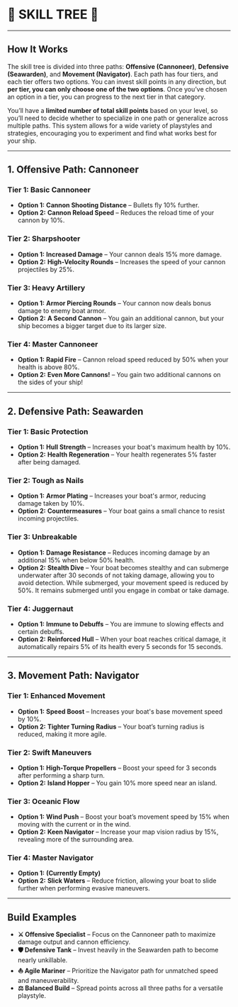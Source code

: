 # 🌊 SKILL TREE 🌊

---

## **How It Works**
The skill tree is divided into three paths: **Offensive (Cannoneer)**, **Defensive (Seawarden)**, and **Movement (Navigator)**. Each path has four tiers, and each tier offers two options. You can invest skill points in any direction, but **per tier, you can only choose one of the two options**. Once you’ve chosen an option in a tier, you can progress to the next tier in that category.

You’ll have a **limited number of total skill points** based on your level, so you’ll need to decide whether to specialize in one path or generalize across multiple paths. This system allows for a wide variety of playstyles and strategies, encouraging you to experiment and find what works best for your ship.

---

## **1. Offensive Path: Cannoneer**  
### **Tier 1: Basic Cannoneer**  
- **Option 1:** **Cannon Shooting Distance** – Bullets fly 10% further.  
- **Option 2:** **Cannon Reload Speed** – Reduces the reload time of your cannon by 10%.  

### **Tier 2: Sharpshooter**  
- **Option 1:** **Increased Damage** – Your cannon deals 15% more damage.  
- **Option 2:** **High-Velocity Rounds** – Increases the speed of your cannon projectiles by 25%.  

### **Tier 3: Heavy Artillery**  
- **Option 1:** **Armor Piercing Rounds** – Your cannon now deals bonus damage to enemy boat armor.  
- **Option 2:** **A Second Cannon** – You gain an additional cannon, but your ship becomes a bigger target due to its larger size.  

### **Tier 4: Master Cannoneer**  
- **Option 1:** **Rapid Fire** – Cannon reload speed reduced by 50% when your health is above 80%.  
- **Option 2:** **Even More Cannons!** – You gain two additional cannons on the sides of your ship!  

---

## **2. Defensive Path: Seawarden**  
### **Tier 1: Basic Protection**  
- **Option 1:** **Hull Strength** – Increases your boat's maximum health by 10%.  
- **Option 2:** **Health Regeneration** – Your health regenerates 5% faster after being damaged.  

### **Tier 2: Tough as Nails**  
- **Option 1:** **Armor Plating** – Increases your boat's armor, reducing damage taken by 10%.  
- **Option 2:** **Countermeasures** – Your boat gains a small chance to resist incoming projectiles.  

### **Tier 3: Unbreakable**  
- **Option 1:** **Damage Resistance** – Reduces incoming damage by an additional 15% when below 50% health.  
- **Option 2:** **Stealth Dive** – Your boat becomes stealthy and can submerge underwater after 30 seconds of not taking damage, allowing you to avoid detection. While submerged, your movement speed is reduced by 50%. It remains submerged until you engage in combat or take damage.
### **Tier 4: Juggernaut**  
- **Option 1:** **Immune to Debuffs** – You are immune to slowing effects and certain debuffs.  
- **Option 2:** **Reinforced Hull** – When your boat reaches critical damage, it automatically repairs 5% of its health every 5 seconds for 15 seconds.  

---

## **3. Movement Path: Navigator**  
### **Tier 1: Enhanced Movement**  
- **Option 1:** **Speed Boost** – Increases your boat's base movement speed by 10%.  
- **Option 2:** **Tighter Turning Radius** – Your boat’s turning radius is reduced, making it more agile.  

### **Tier 2: Swift Maneuvers**  
- **Option 1:** **High-Torque Propellers** – Boost your speed for 3 seconds after performing a sharp turn.  
- **Option 2:** **Island Hopper** – You gain 10% more speed near an island.  

### **Tier 3: Oceanic Flow**  
- **Option 1:** **Wind Push** – Boost your boat’s movement speed by 15% when moving with the current or in the wind.  
- **Option 2:** **Keen Navigator** – Increase your map vision radius by 15%, revealing more of the surrounding area.  

### **Tier 4: Master Navigator**  
- **Option 1:** **(Currently Empty)**  
- **Option 2:** **Slick Waters** – Reduce friction, allowing your boat to slide further when performing evasive maneuvers.  

---

## **Build Examples**
- **⚔️ Offensive Specialist** – Focus on the Cannoneer path to maximize damage output and cannon efficiency.  
- **🛡️ Defensive Tank** – Invest heavily in the Seawarden path to become nearly unkillable.  
- **⛵ Agile Mariner** – Prioritize the Navigator path for unmatched speed and maneuverability.  
- **⚖️ Balanced Build** – Spread points across all three paths for a versatile playstyle.  
